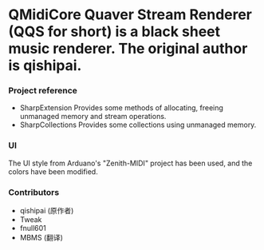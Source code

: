 # QMidiCore Quaver Stream Renderer (QQS for short) is a black sheet music renderer. The original author is qishipai.

### Project reference
- SharpExtension Provides some methods of allocating, freeing unmanaged memory and stream operations.
- SharpCollections Provides some collections using unmanaged memory.

### UI
The UI style from Arduano's "Zenith-MIDI" project has been used, and the colors have been modified.

### Contributors
- qishipai (原作者)
- Tweak
- fnull601
- MBMS (翻译)

